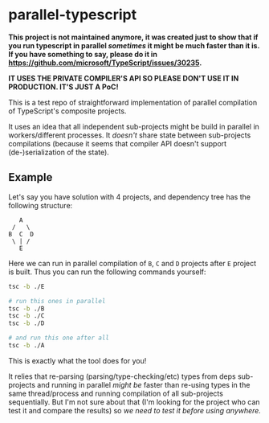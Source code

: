 # parallel-typescript

**This project is not maintained anymore, it was created just to show that if you run typescript in parallel _sometimes_ it might be much faster than it is. If you have something to say, please do it in https://github.com/microsoft/TypeScript/issues/30235.**

**IT USES THE PRIVATE COMPILER'S API SO PLEASE DON'T USE IT IN PRODUCTION. IT'S JUST A PoC!**

This is a test repo of straightforward implementation of parallel compilation of TypeScript's composite projects.

It uses an idea that all independent sub-projects might be build in parallel in workers/different processes.
It _doesn't_ share state between sub-projects compilations (because it seems that compiler API doesn't support (de-)serialization of the state).

## Example

Let's say you have solution with 4 projects, and dependency tree has the following structure:

```text
   A
 /   \
B  C  D
 \ | /
   E
```

Here we can run in parallel compilation of `B`, `C` and `D` projects after `E` project is built.
Thus you can run the following commands yourself:

```bash
tsc -b ./E

# run this ones in parallel
tsc -b ./B
tsc -b ./C
tsc -b ./D

# and run this one after all
tsc -b ./A
```

This is exactly what the tool does for you!

It relies that re-parsing (parsing/type-checking/etc) types from deps sub-projects and running in parallel _might be_ faster than re-using types in the same thread/process and running compilation of all sub-projects sequentially.
But I'm not sure about that (I'm looking for the project who can test it and compare the results) so _we need to test it before using anywhere._
